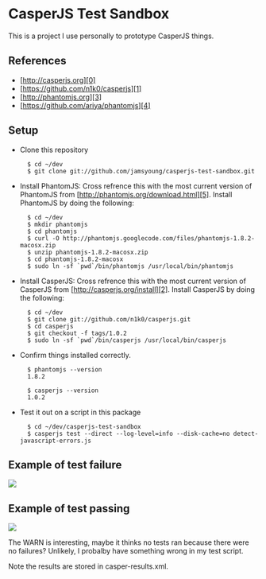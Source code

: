 # CasperJS Test Sandbox
This is a project I use personally to prototype CasperJS things.


## References
- [http://casperjs.org][0]
- [https://github.com/n1k0/casperjs][1]
- [http://phantomjs.org][3]
- [https://github.com/ariya/phantomjs][4]


## Setup
- Clone this repository

        $ cd ~/dev
        $ git clone git://github.com/jamsyoung/casperjs-test-sandbox.git


- Install PhantomJS: Cross refrence this with the most current version of
  PhantomJS from [http://phantomjs.org/download.html][5].  Install PhantomJS by
  doing the following:

        $ cd ~/dev
        $ mkdir phantomjs
        $ cd phantomjs
        $ curl -O http://phantomjs.googlecode.com/files/phantomjs-1.8.2-macosx.zip
        $ unzip phantomjs-1.8.2-macosx.zip
        $ cd phantomjs-1.8.2-macosx
        $ sudo ln -sf `pwd`/bin/phantomjs /usr/local/bin/phantomjs


- Install CasperJS: Cross refrence this with the most current version of
  CasperJS from [http://casperjs.org/install][2].  Install CasperJS by doing
  the following:

        $ cd ~/dev
        $ git clone git://github.com/n1k0/casperjs.git
        $ cd casperjs
        $ git checkout -f tags/1.0.2
        $ sudo ln -sf `pwd`/bin/casperjs /usr/local/bin/casperjs


- Confirm things installed correctly.

        $ phantomjs --version
        1.8.2

        $ casperjs --version
        1.0.2


- Test it out on a script in this package

        $ cd ~/dev/casperjs-test-sandbox
        $ casperjs test --direct --log-level=info --disk-cache=no detect-javascript-errors.js


## Example of test failure
![](http://grab.by/kT16)


## Example of test passing
![](http://grab.by/kT1k)

The WARN is interesting, maybe it thinks no tests ran because there were no
failures?  Unlikely, I probalby have something wrong in my test script.

Note the results are stored in casper-results.xml.




[0]: http://casperjs.org
[1]: https://github.com/n1k0/casperjs
[2]: http://casperjs.org/install
[3]: http://phantomjs.org
[4]: https://github.com/ariya/phantomjs
[5]: http://phantomjs.org/download.html

